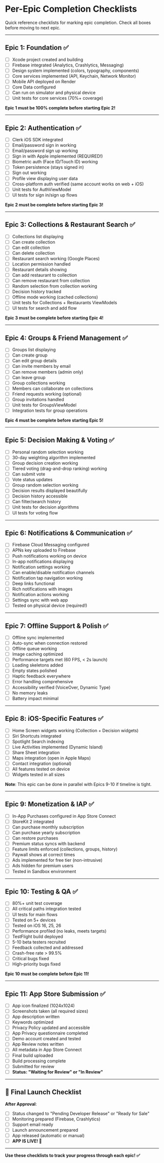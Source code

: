 # Per-Epic Completion Checklists

Quick reference checklists for marking epic completion. Check all boxes before moving to next epic.

---

## Epic 1: Foundation ✅

- [ ] Xcode project created and building
- [ ] Firebase integrated (Analytics, Crashlytics, Messaging)
- [ ] Design system implemented (colors, typography, components)
- [ ] Core services implemented (API, Keychain, Network Monitor)
- [ ] Mobile API deployed on Render
- [ ] Core Data configured
- [ ] Can run on simulator and physical device
- [ ] Unit tests for core services (70%+ coverage)

**Epic 1 must be 100% complete before starting Epic 2!**

---

## Epic 2: Authentication ✅

- [ ] Clerk iOS SDK integrated
- [ ] Email/password sign in working
- [ ] Email/password sign up working
- [ ] Sign in with Apple implemented (REQUIRED!)
- [ ] Biometric auth (Face ID/Touch ID) working
- [ ] Token persistence (stays signed in)
- [ ] Sign out working
- [ ] Profile view displaying user data
- [ ] Cross-platform auth verified (same account works on web + iOS)
- [ ] Unit tests for AuthViewModel
- [ ] UI tests for sign in/sign up flows

**Epic 2 must be complete before starting Epic 3!**

---

## Epic 3: Collections & Restaurant Search ✅

- [ ] Collections list displaying
- [ ] Can create collection
- [ ] Can edit collection
- [ ] Can delete collection
- [ ] Restaurant search working (Google Places)
- [ ] Location permission handled
- [ ] Restaurant details showing
- [ ] Can add restaurant to collection
- [ ] Can remove restaurant from collection
- [ ] Random selection from collection working
- [ ] Decision history tracked
- [ ] Offline mode working (cached collections)
- [ ] Unit tests for Collections + Restaurants ViewModels
- [ ] UI tests for search and add flow

**Epic 3 must be complete before starting Epic 4!**

---

## Epic 4: Groups & Friend Management ✅

- [ ] Groups list displaying
- [ ] Can create group
- [ ] Can edit group details
- [ ] Can invite members by email
- [ ] Can remove members (admin only)
- [ ] Can leave group
- [ ] Group collections working
- [ ] Members can collaborate on collections
- [ ] Friend requests working (optional)
- [ ] Group invitations handled
- [ ] Unit tests for GroupsViewModel
- [ ] Integration tests for group operations

**Epic 4 must be complete before starting Epic 5!**

---

## Epic 5: Decision Making & Voting ✅

- [ ] Personal random selection working
- [ ] 30-day weighting algorithm implemented
- [ ] Group decision creation working
- [ ] Tiered voting (drag-and-drop ranking) working
- [ ] Can submit vote
- [ ] Vote status updates
- [ ] Group random selection working
- [ ] Decision results displayed beautifully
- [ ] Decision history accessible
- [ ] Can filter/search history
- [ ] Unit tests for decision algorithms
- [ ] UI tests for voting flow

---

## Epic 6: Notifications & Communication ✅

- [ ] Firebase Cloud Messaging configured
- [ ] APNs key uploaded to Firebase
- [ ] Push notifications working on device
- [ ] In-app notifications displaying
- [ ] Notification settings working
- [ ] Can enable/disable notification channels
- [ ] Notification tap navigation working
- [ ] Deep links functional
- [ ] Rich notifications with images
- [ ] Notification actions working
- [ ] Settings sync with web app
- [ ] Tested on physical device (required!)

---

## Epic 7: Offline Support & Polish ✅

- [ ] Offline sync implemented
- [ ] Auto-sync when connection restored
- [ ] Offline queue working
- [ ] Image caching optimized
- [ ] Performance targets met (60 FPS, < 2s launch)
- [ ] Loading skeletons added
- [ ] Empty states polished
- [ ] Haptic feedback everywhere
- [ ] Error handling comprehensive
- [ ] Accessibility verified (VoiceOver, Dynamic Type)
- [ ] No memory leaks
- [ ] Battery impact minimal

---

## Epic 8: iOS-Specific Features ✅

- [ ] Home Screen widgets working (Collection + Decision widgets)
- [ ] Siri Shortcuts integrated
- [ ] Spotlight Search indexing
- [ ] Live Activities implemented (Dynamic Island)
- [ ] Share Sheet integration
- [ ] Maps integration (open in Apple Maps)
- [ ] Contact integration (optional)
- [ ] All features tested on device
- [ ] Widgets tested in all sizes

**Note**: This epic can be done in parallel with Epics 9-10 if timeline is tight.

---

## Epic 9: Monetization & IAP ✅

- [ ] In-App Purchases configured in App Store Connect
- [ ] StoreKit 2 integrated
- [ ] Can purchase monthly subscription
- [ ] Can purchase yearly subscription
- [ ] Can restore purchases
- [ ] Premium status syncs with backend
- [ ] Feature limits enforced (collections, groups, history)
- [ ] Paywall shows at correct times
- [ ] Ads implemented for free tier (non-intrusive)
- [ ] Ads hidden for premium users
- [ ] Tested in Sandbox environment

---

## Epic 10: Testing & QA ✅

- [ ] 80%+ unit test coverage
- [ ] All critical paths integration tested
- [ ] UI tests for main flows
- [ ] Tested on 5+ devices
- [ ] Tested on iOS 16, 25, 26
- [ ] Performance profiled (no leaks, meets targets)
- [ ] TestFlight build deployed
- [ ] 5-10 beta testers recruited
- [ ] Feedback collected and addressed
- [ ] Crash-free rate > 99.5%
- [ ] Critical bugs fixed
- [ ] High-priority bugs fixed

**Epic 10 must be complete before Epic 11!**

---

## Epic 11: App Store Submission ✅

- [ ] App icon finalized (1024x1024)
- [ ] Screenshots taken (all required sizes)
- [ ] App description written
- [ ] Keywords optimized
- [ ] Privacy Policy updated and accessible
- [ ] App Privacy questionnaire completed
- [ ] Demo account created and tested
- [ ] App Review notes written
- [ ] All metadata in App Store Connect
- [ ] Final build uploaded
- [ ] Build processing complete
- [ ] Submitted for review
- [ ] **Status: "Waiting for Review" or "In Review"**

---

## 🎯 Final Launch Checklist

**After Approval**:

- [ ] Status changed to "Pending Developer Release" or "Ready for Sale"
- [ ] Monitoring prepared (Firebase, Crashlytics)
- [ ] Support email ready
- [ ] Launch announcement prepared
- [ ] App released (automatic or manual)
- [ ] **APP IS LIVE! 🎉**

---

**Use these checklists to track your progress through each epic! ✅**
